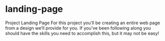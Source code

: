 # landing-page
Project Landing Page
For this project you’ll be creating an entire web page from a design we’ll provide for you. If you’ve been following along you should have the skills you need to accomplish this, but it may not be easy!